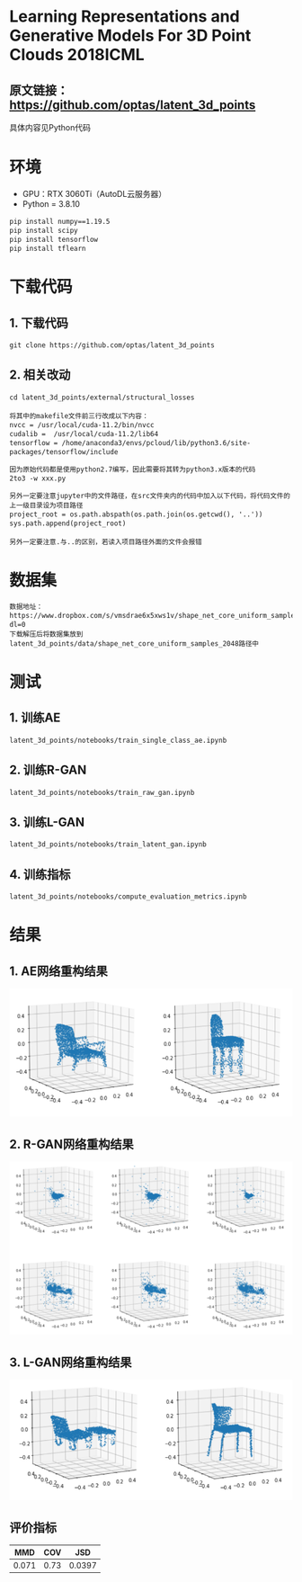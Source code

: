 # Learning Representations and Generative Models For 3D Point Clouds 2018ICML
## 原文链接：https://github.com/optas/latent_3d_points
具体内容见Python代码

# 环境
- GPU：RTX 3060Ti（AutoDL云服务器）
- Python = 3.8.10
```
pip install numpy==1.19.5
pip install scipy
pip install tensorflow
pip install tflearn
```

# 下载代码
## 1. 下载代码
```
git clone https://github.com/optas/latent_3d_points
```

## 2. 相关改动
```
cd latent_3d_points/external/structural_losses

将其中的makefile文件前三行改成以下内容：
nvcc = /usr/local/cuda-11.2/bin/nvcc
cudalib =  /usr/local/cuda-11.2/lib64
tensorflow = /home/anaconda3/envs/pcloud/lib/python3.6/site-packages/tensorflow/include
```
```
因为原始代码都是使用python2.7编写，因此需要将其转为python3.x版本的代码
2to3 -w xxx.py
```
```
另外一定要注意jupyter中的文件路径，在src文件夹内的代码中加入以下代码，将代码文件的上一级目录设为项目路径
project_root = os.path.abspath(os.path.join(os.getcwd(), '..'))
sys.path.append(project_root)

另外一定要注意.与..的区别，若读入项目路径外面的文件会报错
```

# 数据集
```
数据地址：https://www.dropbox.com/s/vmsdrae6x5xws1v/shape_net_core_uniform_samples_2048.zip?dl=0
下载解压后将数据集放到latent_3d_points/data/shape_net_core_uniform_samples_2048路径中
```

# 测试
## 1. 训练AE
```
latent_3d_points/notebooks/train_single_class_ae.ipynb
```
## 2. 训练R-GAN
```
latent_3d_points/notebooks/train_raw_gan.ipynb   
```
## 3. 训练L-GAN
```
latent_3d_points/notebooks/train_latent_gan.ipynb
```
## 4. 训练指标
```
latent_3d_points/notebooks/compute_evaluation_metrics.ipynb
```

# 结果
## 1. AE网络重构结果
![1](results/1.png)
## 2. R-GAN网络重构结果
![2](results/2.png)
## 3. L-GAN网络重构结果
![3](results/3.png)
## 评价指标
|MMD|COV|JSD|
|-|-|-|
|0.071|0.73|0.0397|

